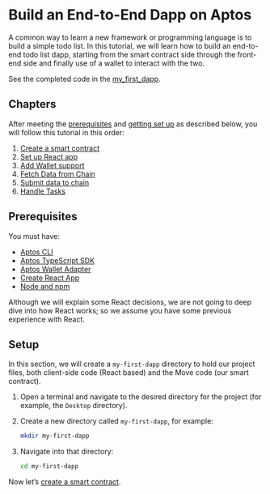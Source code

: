 # Build an End-to-End Dapp on Aptos

A common way to learn a new framework or programming language is to build a simple todo list. In this tutorial, we will learn how to build an end-to-end todo list dapp, starting from the smart contract side through the front-end side and finally use of a wallet to interact with the two.

See the completed code in the [my_first_dapp](https://github.com/aptos-labs/aptos-core/tree/main/aptos-move/move-examples/my_first_dapp).

## Chapters

After meeting the [prerequisites](https://aptos.dev/en/build/guides/build-e2e-dapp#prerequisites) and [getting set up](https://aptos.dev/en/build/guides/build-e2e-dapp#setup) as described below, you will follow this tutorial in this order:

1. [Create a smart contract](./chapters/1_create_a_smart_contract.md)
2. [Set up React app](./chapters/2_set_up_react_app.md)
3. [Add Wallet support](./chapters/3_add_wallet_support.md)
4. [Fetch Data from Chain](./chapters/4_fetch_data_from_chain.md)
5. [Submit data to chain](./chapters/5_submit_data_to_chain.md)
6. [Handle Tasks](./chapters/6_handle_tasks.md)

## Prerequisites

You must have:

- [Aptos CLI](/en/build/cli)
- [Aptos TypeScript SDK](/en/build/sdks/ts-sdk)
- [Aptos Wallet Adapter](/en/build/sdks/wallet-adapter)
- [Create React App](https://create-react-app.dev/)
- [Node and npm](https://nodejs.org/en/)

Although we will explain some React decisions, we are not going to deep dive into how React works; so we assume you have some previous experience with React.

## Setup

In this section, we will create a `my-first-dapp` directory to hold our project files, both client-side code (React based) and the Move code (our smart contract).

1. Open a terminal and navigate to the desired directory for the project (for example, the `Desktop` directory).
2. Create a new directory called `my-first-dapp`, for example:

    ```bash
    mkdir my-first-dapp
    ```

3. Navigate into that directory:

    ```bash
    cd my-first-dapp
    ```

Now let’s [create a smart contract](./chapters/1_create_a_smart_contract.md).
